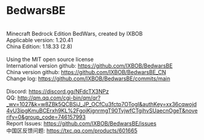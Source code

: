 # BedwarsBE

</br>Minecraft Bedrock Edition BedWars, created by IXBOB
</br> Applicable version: 1.20.41
</br> China Edition: 1.18.33 (2.8)
</br>
</br>Using the MIT open source license
</br>International version github: <https://github.com/IXBOB/BedwarsBE>
</br>China version github: <https://github.com/IXBOB/BedwarsBE_CN>
</br>Change log: <https://github.com/IXBOB/BedwarsBE/commits/main>
</br>
</br>Discord: <https://discord.gg/NFdcTX3NPz>
</br>QQ: <http://qm.qq.com/cgi-bin/qm/qr?_wv=1027&k=w8ZBk5QCBSiJ_JP_OCfCu3fctp7OTogI&authKey=xx36cqwojd4vU3ipgKmuBCErxh9KL%2FgojKjgnrmgT90TvjwfCTgihvSUaecnOgeT&noverify=0&group_code=746157993>
</br>Report Issues: <https://github.com/IXBOB/BedwarsBE/issues>
</br>中国区反馈问题: <https://txc.qq.com/products/601665>

